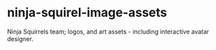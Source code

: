 # ninja-squirel-image-assets

Ninja Squirrels team; logos, and art assets - including interactive avatar designer.

